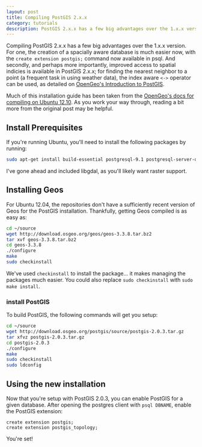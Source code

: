 ```yaml
---
layout: post
title: Compiling PostGIS 2.x.x
category: tutorials
description: PostGIS 2.x.x has a few big advantages over the 1.x.x version. Let's walk through the installation process for the latest and greatest PostGIS.
---
```


Compiling PostGIS 2.x.x has a few big advantages over the 1.x.x version. For one, the creation of a spacially aware database is much easier now, with the `create extension postgis;` command now available in psql. And secondly, and perhaps more importantly, improved access to spatial indicies is available in PostGIS 2.x.x; for finding the nearest neighbor to a point (a frequent task in using weather data), the index aware `<->` operator can be used, as detailed on [OpenGeo's Introduction to PostGIS](http://workshops.opengeo.org/postgis-intro/knn.html).

Much of this installation guide has been taken from the [OpenGeo's docs for compiling on Ubuntu 12.10](http://trac.osgeo.org/postgis/wiki/UsersWikiPostGIS20Ubuntu1210src). As you work your way through, reading a bit more from the original post may be helpful.

## Install Prerequisites

If you're running Ubuntu, you'll need to install the following packages by running:

```bash
sudo apt-get install build-essential postgresql-9.1 postgresql-server-dev-9.1 libgeos-c1 libxml2-dev libproj-dev libjson0-dev xsltproc docbook-xsl docbook-mathml libgdal1-dev checkinstall
```

I've gone ahead and included libgdal, as you'll likely want raster support.

## Installing Geos

For Ubuntu 12.04, the repositories don't have a sufficiently recent version of Geos for the PostGIS installation. Thankfully, getting Geos compiled is as easy as:

```bash
cd ~/source
wget http://download.osgeo.org/geos/geos-3.3.8.tar.bz2
tar xvf geos-3.3.8.tar.bz2
cd geos-3.3.8
./configure
make
sudo checkinstall
```

We've used `checkinstall` to install the package... it makes managing the packages much easier. You could also replace `sudo checkinstall` with `sudo make install`.



### install PostGIS

To build PostGIS, the following commands will get you setup:

```bash
cd ~/source
wget http://download.osgeo.org/postgis/source/postgis-2.0.3.tar.gz
tar xfvz postgis-2.0.3.tar.gz
cd postgis-2.0.3
./configure
make
sudo checkinstall
sudo ldconfig
```

## Using the new installation

Now that you're setup with PostGIS 2.0.3, you can enable PostGIS for a given database. After opening the postgres client with `psql DBNAME`, enable the PostGIS extension:

```postgres
create extension postgis;
create extension postgis_topology;
```

You're set!
